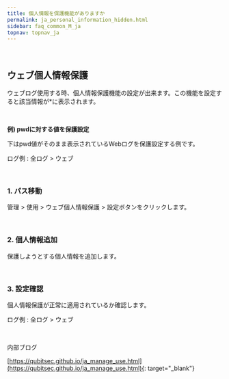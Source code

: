 ```yaml
---
title: 個人情報を保護機能がありますか
permalink: ja_personal_information_hidden.html
sidebar: faq_common_M_ja
topnav: topnav_ja
---
```


<br />

## ウェブ個人情報保護

ウェブログ使用する時、個人情報保護機能の設定が出来ます。この機能を設定すると該当情報が*に表示されます。 

<br />

**例) pwdに対する値を保護設定**

下はpwd値がそのまま表示されているWebログを保護設定する例です。

ログ例 : 全ログ > ウェブ

<!-- [![image](/docs/images/Faq/Agent/06.png){: width="800" }](/docs/images/Faq/Agent/06.png){: target="_blank"}-->

<br />

### 1. パス移動

管理 > 使用 > ウェブ個人情報保護 > 設定ボタンをクリックします。

<!-- [![image](/docs/images/Faq/Agent/07.png){: width="800" }](/docs/images/Faq/Agent/07.png){: target="_blank"}-->

<br />

### 2. 個人情報追加

保護しようとする個人情報を追加します。

<!-- [![image](/docs/images/Faq/Agent/08.png)](/docs/images/Faq/Agent/08.png){: target="_blank"}-->

<br />

### 3. 設定確認

個人情報保護が正常に適用されているか確認します。

ログ例 : 全ログ > ウェブ

<!-- [![image](/docs/images/Faq/Agent/09.png){: width="800" }](/docs/images/Faq/Agent/09.png){: target="_blank"}-->

<br />

内部ブログ

[https://qubitsec.github.io/ja_manage_use.html](https://qubitsec.github.io/ja_manage_use.html){: target="_blank"}
